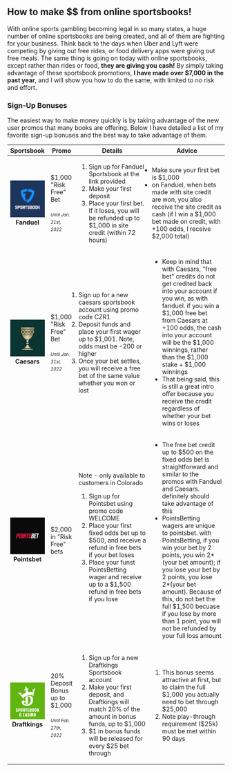 ## How to make $$ from online sportsbooks!

With online sports gambling becoming legal in so many states, a huge number of online sportsbooks are being created, and all of them are fighting for your business. Think back to the days when Uber and Lyft were competing by giving out free rides, or food delivery apps were giving out free meals.  The same thing is going on today with online sportsbooks, except rather than rides or food, **they are giving you cash!**  By simply taking advantage of these sportsbook promotions, **I have made over $7,000 in the past year**, and I will show you how to do the same, with limited to no risk and effort.



### Sign-Up Bonuses

The easiest way to make money quickly is by taking advantage of the new user promos that many books are offering.  Below I have detailed a list of my favorite sign-up bonuses and the best way to take advantage of them.

<table width ="100%">
  <col style="width:10%">
  <col style="width:10%">
  <col style="width:40%">
  <col style="width:40%">
  <thead>
  <tr>
    <th>Sportsbook</th>
    <th>Promo</th>
    <th>Details</th>
    <th>Advice</th>
  </tr>
  </thead>
  <tbody>
  <tr valign = "Middle">
    <td align = "Center"><img src="docs/assets/FanduelLogo.png" width="85" height="85"><b>Fanduel</b></td>
    <td>$1,000 "Risk Free" Bet<br /><br />
      <font size="1"><i>Until Jan. 31st, 2022</i></font></td>
    <td align = "Left">
      <ol padding-left="0">
        <li>Sign up for Fanduel Sportsbook at the link provided</li>
        <li>Make your first deposit</li>
        <li>Place your first bet. If it loses, you will be refunded up to $1,000 in site credit (within 72 hours)</li>
      </ol>
    </td>
    <td align = "Left">
      <ul style = "padding-left:0">
        <li>Make sure your first bet is $1,000</li>
        <li>on Fanduel, when bets made with site credit are won, you also receive the site credit as cash (if I win a $1,000 bet made on credit, with +100 odds, I receive $2,000 total)</li>
      </ul>
    </td>
  </tr>
  <tr valign = "Middle">
    <td align = "Center"><img src="docs/assets/CaesarsLogo.jpg" width="85" height="85"><br /><b>Caesars</b></td>
    <td>$1,000 "Risk Free" Bet<br /><br />
      <font size="1"><i>Until Jan. 31st, 2022</i></font></td>
    <td align = "Left">
      <ol style = "padding-left:0px">
        <li>Sign up for a new caesars sportsbook account using promo code CZR1</li>
        <li>Deposit funds and place your first wager up to $1,001. Note, odds must be -200 or higher</li>
        <li>Once your bet settles, you will receive a free bet of the same value whether you won or lost</li>
      </ol>
    </td>
    <td align = "Left">
      <ul padding-left="0px">
        <li>Keep in mind that with Caesars, "free bet" credits do not get credited back into your account if you win, as with fanduel.  if you win a $1,000 free bet from Caesars at +100 odds, the cash into your account will be the $1,000 winnings, rather than the $1,000 stake + $1,000 winnings</li>
        <li>That being said, this is still a great intro offer because you receive the credit regardless of whether your bet wins or loses</li>
      </ul>
    </td>
  </tr>
  <tr valign = "Middle">
    <td align = "Center"><img src="docs/assets/PointsbetLogo.png" width="85" height="85"><br /><b>Pointsbet</b></td>
    <td>$2,000 in "Risk Free" bets</td>
    <td align = "Left">Note - only available to customers in Colorado<br />
      <ol>
        <li>Sign up for Pointsbet using promo code WELCOME</li>
        <li>Place your first fixed odds bet up to $500, and receive a refund in free bets if your bet loses</li>
        <li>Place your funst PointsBetting wager and receive up to a $1,500 refund in free bets if you lose</li>
      </ol>
    </td>
    <td align = "Left">
      <ul>
        <li>The free bet credit up to $500 on the fixed odds bet is straightforward and similar to the promos with Fanduel and Caesars. definitely should take advantage of this</li>
        <li>PointsBetting wagers are unique to pointsbet. with PointsBetting, if you win your bet by 2 points, you win 2*(your bet amount); if you lose your bet by 2 points, you lose 2*(your bet amount).  Because of this, do not bet the full $1,500 becuase if you lose by more than 1 point, you will not be refunded by your full loss amount</li>
      </ul>
    </td>
  </tr>
  <tr valign = "Middle">
    <td align = "Center"><img src="docs/assets/DraftkingsLogo.png" width="85" height="85"><br /><b>Draftkings</b></td>
    <td>20% Deposit Bonus up to $1,000<br /><br />
      <font size="1"><i>Until Feb. 27th, 2022</i></font></td>
    <td align = "Left">
      <ol>
        <li>Sign up for a new Draftkings Sportsbook account</li>
        <li>Make your first deposit, and Draftkings will match 20% of the amount in bonus funds, up to $1,000</li>
        <li>$1 in bonus funds will be released for every $25 bet through</li>
      </ol>
    </td>
    <td align = "Left">
      <ol>
        <li>This bonus seems attractive at first, but to claim the full $1,000 you actually need to bet through $25,000</li>
        <li>Note play-through requirement ($25k) must be met within 90 days</li>
      </ol>
    </td>
  </tr>
  </tbody>
</table>

